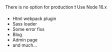 There is no option for production ❗ Use Node 16.x

+ Html webpack plugin
+ Sass loader
+ Some error fixs
+ Blog
+ Admin page
+ and much...